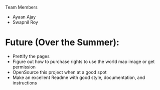 Team Members
* Ayaan Ajay
* Swapnil Roy

# Future (Over the Summer):
* Prettify the pages
* Figure out how to purchase rights to use the world map image or get permission
* OpenSource this project when at a good spot
* Make an excellent Readme with good style, documentation, and instructions
